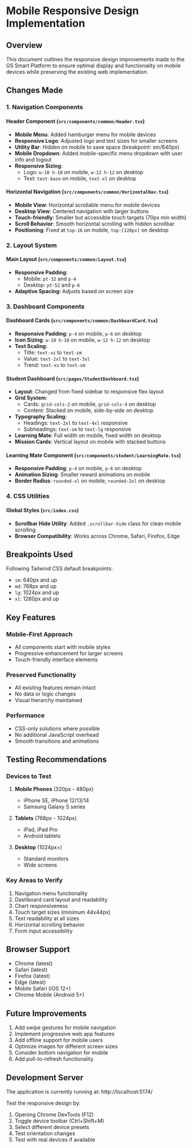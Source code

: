 # Mobile Responsive Design Implementation

## Overview
This document outlines the responsive design improvements made to the GS Smart Platform to ensure optimal display and functionality on mobile devices while preserving the existing web implementation.

## Changes Made

### 1. Navigation Components

#### Header Component (`src/components/common/Header.tsx`)
- **Mobile Menu**: Added hamburger menu for mobile devices
- **Responsive Logo**: Adjusted logo and text sizes for smaller screens
- **Utility Bar**: Hidden on mobile to save space (breakpoint: sm/640px)
- **Mobile Dropdown**: Added mobile-specific menu dropdown with user info and logout
- **Responsive Sizing**: 
  - Logo: `w-10 h-10` on mobile, `w-12 h-12` on desktop
  - Text: `text-base` on mobile, `text-xl` on desktop

#### Horizontal Navigation (`src/components/common/HorizontalNav.tsx`)
- **Mobile View**: Horizontal scrollable menu for mobile devices
- **Desktop View**: Centered navigation with larger buttons
- **Touch-friendly**: Smaller but accessible touch targets (70px min width)
- **Scroll Behavior**: Smooth horizontal scrolling with hidden scrollbar
- **Positioning**: Fixed at `top-16` on mobile, `top-[120px]` on desktop

### 2. Layout System

#### Main Layout (`src/components/common/Layout.tsx`)
- **Responsive Padding**: 
  - Mobile: `pt-32` and `p-4`
  - Desktop: `pt-52` and `p-6`
- **Adaptive Spacing**: Adjusts based on screen size

### 3. Dashboard Components

#### Dashboard Cards (`src/components/common/DashboardCard.tsx`)
- **Responsive Padding**: `p-4` on mobile, `p-6` on desktop
- **Icon Sizing**: `w-10 h-10` on mobile, `w-12 h-12` on desktop
- **Text Scaling**:
  - Title: `text-xs` to `text-sm`
  - Value: `text-2xl` to `text-3xl`
  - Trend: `text-xs` to `text-sm`

#### Student Dashboard (`src/pages/StudentDashboard.tsx`)
- **Layout**: Changed from fixed sidebar to responsive flex layout
- **Grid System**: 
  - Cards: `grid-cols-2` on mobile, `grid-cols-4` on desktop
  - Content: Stacked on mobile, side-by-side on desktop
- **Typography Scaling**:
  - Headings: `text-2xl` to `text-4xl` responsive
  - Subheadings: `text-sm` to `text-lg` responsive
- **Learning Mate**: Full width on mobile, fixed width on desktop
- **Mission Cards**: Vertical layout on mobile with stacked buttons

#### Learning Mate Component (`src/components/student/LearningMate.tsx`)
- **Responsive Padding**: `p-4` on mobile, `p-6` on desktop
- **Animation Sizing**: Smaller reward animations on mobile
- **Border Radius**: `rounded-xl` on mobile, `rounded-2xl` on desktop

### 4. CSS Utilities

#### Global Styles (`src/index.css`)
- **Scrollbar Hide Utility**: Added `.scrollbar-hide` class for clean mobile scrolling
- **Browser Compatibility**: Works across Chrome, Safari, Firefox, Edge

## Breakpoints Used

Following Tailwind CSS default breakpoints:
- `sm`: 640px and up
- `md`: 768px and up  
- `lg`: 1024px and up
- `xl`: 1280px and up

## Key Features

### Mobile-First Approach
- All components start with mobile styles
- Progressive enhancement for larger screens
- Touch-friendly interface elements

### Preserved Functionality
- All existing features remain intact
- No data or logic changes
- Visual hierarchy maintained

### Performance
- CSS-only solutions where possible
- No additional JavaScript overhead
- Smooth transitions and animations

## Testing Recommendations

### Devices to Test
1. **Mobile Phones** (320px - 480px)
   - iPhone SE, iPhone 12/13/14
   - Samsung Galaxy S series
   
2. **Tablets** (768px - 1024px)
   - iPad, iPad Pro
   - Android tablets

3. **Desktop** (1024px+)
   - Standard monitors
   - Wide screens

### Key Areas to Verify
1. Navigation menu functionality
2. Dashboard card layout and readability
3. Chart responsiveness
4. Touch target sizes (minimum 44x44px)
5. Text readability at all sizes
6. Horizontal scrolling behavior
7. Form input accessibility

## Browser Support
- Chrome (latest)
- Safari (latest)
- Firefox (latest)
- Edge (latest)
- Mobile Safari (iOS 12+)
- Chrome Mobile (Android 5+)

## Future Improvements
1. Add swipe gestures for mobile navigation
2. Implement progressive web app features
3. Add offline support for mobile users
4. Optimize images for different screen sizes
5. Consider bottom navigation for mobile
6. Add pull-to-refresh functionality

## Development Server
The application is currently running at: http://localhost:5174/

Test the responsive design by:
1. Opening Chrome DevTools (F12)
2. Toggle device toolbar (Ctrl+Shift+M)
3. Select different device presets
4. Test orientation changes
5. Test with real devices if available
